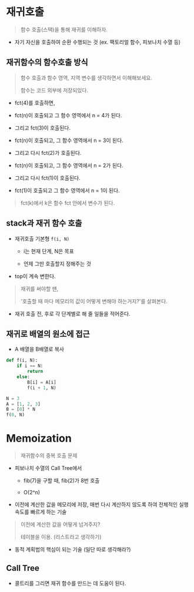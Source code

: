 # 재귀호출

> 함수 호출(스택)을 통해 재귀를 이해하자.

- 자기 자신을 호출하여 순환 수행되는 것 (ex. 팩토리얼 함수, 피보나치 수열 등)

## 재귀함수의 함수호출 방식

> 함수 호출과 함수 영역, 지역 변수를 생각하면서 이해해보세요.
>
> 함수는 코드 외부에 저장되있다.

- fct(4)를 호출하면,

- fct(n)이 호출되고 그 함수 영역에서 n = 4가 된다.

- 그리고 fct(3)이 호출된다.

- fct(n)이 호출되고, 그 함수 영역에서 n = 3이 된다.

- 그리고 다시 fct(2)가 호출된다.

- fct(n)이 호출되고, 그 함수 영역에서 n = 2가 된다.

- 그리고 다시 fct(1)이 호출된다.

- fct(1)이 호출되고 그 함수 영역에서 n = 1이 된다.

> fct(k)에서 k은 함수 fct 안에서 변수가 된다.

## stack과 재귀 함수 호출

- 재귀호출 기본형 `f(i, N)` 

    - i는 현재 단계, N은 목표

    - 언제 그만 호출할지 정해주는 것

- top이 계속 변한다.

> 재귀를 써야할 땐,
>
> '호출할 때 마다 메모리의 값이 어떻게 변해야 하는거지?'를 살펴본다.

- 재귀 호출 전, 후로 각 단계별로 해 줄 일들을 적어준다.

## 재귀로 배열의 원소에 접근

- A 배열을 B배열로 복사

```python
def f(i, N):
    if i == N:
        return
    else:
        B[i] = A[i]
        f(i + 1, N)

N = 3
A = [1, 2, 3]
B = [0] * N
f(0, N)
```

# Memoization

> 재귀함수의 중복 호출 문제

- 피보나치 수열의 Call Tree에서

    - fib(7)을 구할 때, fib(2)가 8번 호출

    - O(2^n)

- 이전에 계산한 값을 메모리에 저장, 매번 다시 계산하지 않도록 하여 전체적인 실행속도를 빠르게 하는 기술

> 이전에 계산한 값을 어떻게 넘겨주지? 
>
> 테이블을 이용. (리스트라고 생각하기)

- 동적 계획법의 핵심이 되는 기술 (일단 따로 생각해라?)

## Call Tree

- 콜트리를 그리면 재귀 함수를 만드는 데 도움이 된다.